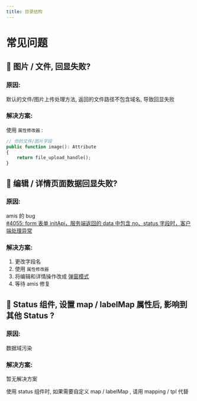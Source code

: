 ```yaml
---
title: 目录结构
---
```


# 常见问题

## 📁 图片 / 文件, 回显失败?

### 原因:

默认的文件/图片上传处理方法, 返回的文件路径不包含域名, 导致回显失败

### 解决方案:

使用 `属性修改器` :

```php
// 你的文件/图片字段
public function image(): Attribute
{
    return file_upload_handle();
}
```


## 🐛 编辑 / 详情页面数据回显失败?

### 原因:

amis 的 bug <br>
<a href="https://github.com/baidu/amis/issues/4055" target="_blank">
#4055: form 表单 initApi，服务端返回的 data 中包含 no、status 字段时，客户端处理异常
</a>

### 解决方案:

1. 更改字段名
2. 使用 `属性修改器`
3. 将编辑和详情操作改成 [弹窗模式](/guide/base/crud-dialog-action)
4. 等待 amis 修复


## 🐛 Status 组件, 设置 map / labelMap 属性后, 影响到其他 Status ?

### 原因:

数据域污染

### 解决方案:

暂无解决方案

使用 status 组件时, 如果需要自定义 map / labelMap , 请用 mapping / tpl 代替